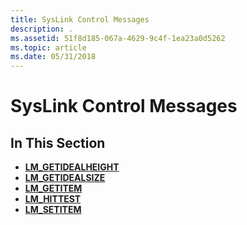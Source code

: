 ```yaml
---
title: SysLink Control Messages
description: .
ms.assetid: 51f8d185-067a-4629-9c4f-1ea23a0d5262
ms.topic: article
ms.date: 05/31/2018
---
```


# SysLink Control Messages

## In This Section

-   [**LM\_GETIDEALHEIGHT**](lm-getidealheight.md)
-   [**LM\_GETIDEALSIZE**](lm-getidealsize.md)
-   [**LM\_GETITEM**](lm-getitem.md)
-   [**LM\_HITTEST**](lm-hittest.md)
-   [**LM\_SETITEM**](lm-setitem.md)

 

 




